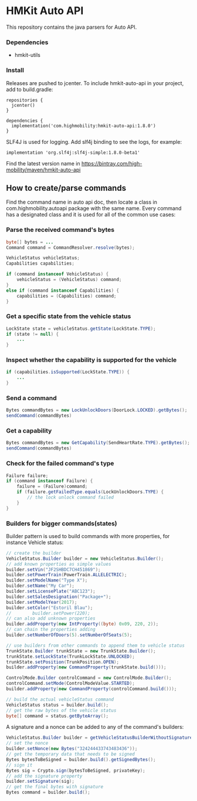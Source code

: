 # HMKit Auto API

This repository contains the java parsers for Auto API.

### Dependencies

* hmkit-utils


### Install

Releases are pushed to jcenter. To include hmkit-auto-api in your project, add to build.gradle:

```
repositories {
  jcenter()
}

dependencies {
  implementation('com.highmobility:hmkit-auto-api:1.8.0')
}
```

SLF4J is used for logging. Add slf4j binding to see the logs, for example:

```
implementation 'org.slf4j:slf4j-simple:1.8.0-beta1'
```

Find the latest version name in https://bintray.com/high-mobility/maven/hmkit-auto-api

## How to create/parse commands

Find the command name in auto api doc, then locate a class in com.highmobility.autoapi package with
the same name. Every command has a designated class and it is used for all of the common use cases:

### Parse the received command's bytes
```java
byte[] bytes = ...
Command command = CommandResolver.resolve(bytes);

VehicleStatus vehicleStatus;
Capabilities capabilities;

if (command instanceof VehicleStatus) {
    vehicleStatus = (VehicleStatus) command;
}
else if (command instanceof Capabilities) {
    capabilities = (Capabilities) command;
}
```

### Get a specific state from the vehicle status
```java
LockState state = vehicleStatus.getState(LockState.TYPE);
if (state != null) {
    ...
}
```

### Inspect whether the capability is supported for the vehicle
```java
if (capabilities.isSupported(LockState.TYPE)) {
    ...
}
```

### Send a command
```java
Bytes commandBytes = new LockUnlockDoors(DoorLock.LOCKED).getBytes();
sendCommand(commandBytes)
```

### Get a capability
```java
Bytes commandBytes = new GetCapability(SendHeartRate.TYPE).getBytes();
sendCommand(commandBytes)
```

### Check for the failed command's type
```java
Failure failure;
if (command instanceof Failure) {
    failure = (Failure)command;
    if (failure.getFailedType.equals(LockUnlockDoors.TYPE) {
        // the lock unlock command failed
    }
}
```

### Builders for bigger commands(states)

Builder pattern is used to build commands with more properties, for instance Vehicle status:

```java
// create the builder
VehicleStatus.Builder builder = new VehicleStatus.Builder();
// add known properties as simple values 
builder.setVin("JF2SHBDC7CH451869");
builder.setPowerTrain(PowerTrain.ALLELECTRIC);
builder.setModelName("Type X");
builder.setName("My Car");
builder.setLicensePlate("ABC123");
builder.setSalesDesignation("Package+");
builder.setModelYear(2017);
builder.setColor("Estoril Blau");
//        builder.setPower(220);
// can also add unknown properties
builder.addProperty(new IntProperty((byte) 0x09, 220, 2));
// can chain the properties adding
builder.setNumberOfDoors(5).setNumberOfSeats(5);

// use builders from other commands to append them to vehicle status
TrunkState.Builder trunkState = new TrunkState.Builder();
trunkState.setLockState(TrunkLockState.UNLOCKED);
trunkState.setPosition(TrunkPosition.OPEN);
builder.addProperty(new CommandProperty(trunkState.build()));

ControlMode.Builder controlCommand = new ControlMode.Builder();
controlCommand.setMode(ControlModeValue.STARTED);
builder.addProperty(new CommandProperty(controlCommand.build()));

// build the actual vehicleStatus command
VehicleStatus status = builder.build();
// get the raw bytes of the vehicle status
byte[] command = status.getByteArray();
```

A signature and a nonce can be added to any of the command's builders:

```java
VehicleStatus.Builder builder = getVehicleStatusBuilderWithoutSignature();
// set the nonce
builder.setNonce(new Bytes("324244433743483436"));
// get the temporary data that needs to be signed
Bytes bytesToBeSigned = builder.build().getSignedBytes();
// sign it
Bytes sig = Crypto.sign(bytesToBeSigned, privateKey);
// add the signature property
builder.setSignature(sig);
// get the final bytes with signature
Bytes command = builder.build();
```